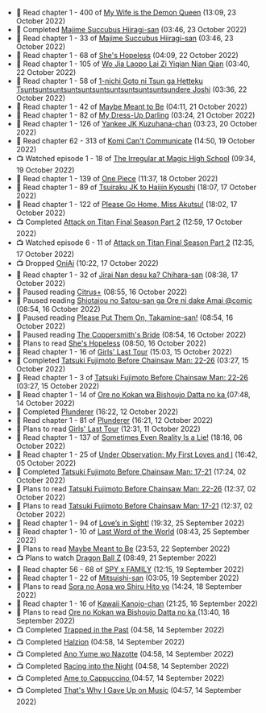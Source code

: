 <!-- ANILIST_ACTIVITY:start -->

-   📖 Read chapter 1 - 400 of [My Wife is the Demon Queen](https://anilist.co/manga/107966) (13:09, 23 October 2022)
-   📖 Completed [Majime Succubus Hiiragi-san](https://anilist.co/manga/136346) (03:46, 23 October 2022)
-   📖 Read chapter 1 - 33 of [Majime Succubus Hiiragi-san](https://anilist.co/manga/136346) (03:46, 23 October 2022)
-   📖 Read chapter 1 - 68 of [She's Hopeless](https://anilist.co/manga/126944) (04:09, 22 October 2022)
-   📖 Read chapter 1 - 105 of [Wo Jia Laopo Lai Zi Yiqian Nian Qian](https://anilist.co/manga/146267) (03:40, 22 October 2022)
-   📖 Read chapter 1 - 58 of [1-nichi Goto ni Tsun ga Hetteku Tsuntsuntsuntsuntsuntsuntsuntsuntsuntsuntsundere Joshi](https://anilist.co/manga/152855) (03:36, 22 October 2022)
-   📖 Read chapter 1 - 42 of [Maybe Meant to Be](https://anilist.co/manga/146139) (04:11, 21 October 2022)
-   📖 Read chapter 1 - 82 of [My Dress-Up Darling](https://anilist.co/manga/101583) (03:24, 21 October 2022)
-   📖 Read chapter 1 - 126 of [Yankee JK Kuzuhana-chan](https://anilist.co/manga/116822) (03:23, 20 October 2022)
-   📖 Read chapter 62 - 313 of [Komi Can't Communicate](https://anilist.co/manga/97852) (14:50, 19 October 2022)
-   📺 Watched episode 1 - 18 of [The Irregular at Magic High School](https://anilist.co/anime/20458) (09:34, 19 October 2022)
-   📖 Read chapter 1 - 139 of [One Piece](https://anilist.co/manga/30013) (11:37, 18 October 2022)
-   📖 Read chapter 1 - 89 of [Tsuiraku JK to Haijin Kyoushi](https://anilist.co/manga/99737) (18:07, 17 October 2022)
-   📖 Read chapter 1 - 122 of [Please Go Home, Miss Akutsu!](https://anilist.co/manga/113501) (18:02, 17 October 2022)
-   📺 Completed [Attack on Titan Final Season Part 2](https://anilist.co/anime/131681) (12:59, 17 October 2022)
-   📺 Watched episode 6 - 11 of [Attack on Titan Final Season Part 2](https://anilist.co/anime/131681) (12:35, 17 October 2022)
-   📺 Dropped [OniAi](https://anilist.co/anime/14199) (10:22, 17 October 2022)
-   📖 Read chapter 1 - 32 of [Jirai Nan desu ka? Chihara-san](https://anilist.co/manga/137714) (08:38, 17 October 2022)
-   📖 Paused reading [Citrus+](https://anilist.co/manga/103884) (08:55, 16 October 2022)
-   📖 Paused reading [Shiotaiou no Satou-san ga Ore ni dake Amai @comic](https://anilist.co/manga/123130) (08:54, 16 October 2022)
-   📖 Paused reading [Please Put Them On, Takamine-san!](https://anilist.co/manga/107559) (08:54, 16 October 2022)
-   📖 Paused reading [The Coppersmith's Bride](https://anilist.co/manga/117675) (08:54, 16 October 2022)
-   📖 Plans to read [She's Hopeless](https://anilist.co/manga/126944) (08:50, 16 October 2022)
-   📖 Read chapter 1 - 16 of [Girls' Last Tour](https://anilist.co/manga/85412) (15:03, 15 October 2022)
-   📖 Completed [Tatsuki Fujimoto Before Chainsaw Man: 22-26](https://anilist.co/manga/141157) (03:27, 15 October 2022)
-   📖 Read chapter 1 - 3 of [Tatsuki Fujimoto Before Chainsaw Man: 22-26](https://anilist.co/manga/141157) (03:27, 15 October 2022)
-   📖 Read chapter 1 - 14 of [Ore no Kokan wa Bishoujo Datta no ka ](https://anilist.co/manga/147902) (07:48, 14 October 2022)
-   📖 Completed [Plunderer](https://anilist.co/manga/85939) (16:22, 12 October 2022)
-   📖 Read chapter 1 - 81 of [Plunderer](https://anilist.co/manga/85939) (16:21, 12 October 2022)
-   📖 Plans to read [Girls' Last Tour](https://anilist.co/manga/85412) (12:31, 11 October 2022)
-   📖 Read chapter 1 - 137 of [Sometimes Even Reality Is a Lie!](https://anilist.co/manga/113076) (18:16, 06 October 2022)
-   📖 Read chapter 1 - 25 of [Under Observation: My First Loves and I](https://anilist.co/manga/103864) (16:42, 05 October 2022)
-   📖 Completed [Tatsuki Fujimoto Before Chainsaw Man: 17-21](https://anilist.co/manga/139855) (17:24, 02 October 2022)
-   📖 Plans to read [Tatsuki Fujimoto Before Chainsaw Man: 22-26](https://anilist.co/manga/141157) (12:37, 02 October 2022)
-   📖 Plans to read [Tatsuki Fujimoto Before Chainsaw Man: 17-21](https://anilist.co/manga/139855) (12:37, 02 October 2022)
-   📖 Read chapter 1 - 94 of [Love’s in Sight!](https://anilist.co/manga/107445) (19:32, 25 September 2022)
-   📖 Read chapter 1 - 10 of [Last Word of the World](https://anilist.co/manga/120692) (08:43, 25 September 2022)
-   📖 Plans to read [Maybe Meant to Be](https://anilist.co/manga/146139) (23:53, 22 September 2022)
-   📺 Plans to watch [Dragon Ball Z](https://anilist.co/anime/813) (08:49, 21 September 2022)
-   📖 Read chapter 56 - 68 of [SPY x FAMILY](https://anilist.co/manga/108556) (12:15, 19 September 2022)
-   📖 Read chapter 1 - 22 of [Mitsuishi-san](https://anilist.co/manga/126488) (03:05, 19 September 2022)
-   📖 Plans to read [Sora no Aosa wo Shiru Hito yo](https://anilist.co/manga/112910) (14:24, 18 September 2022)
-   📖 Read chapter 1 - 16 of [Kawaii Kanojo-chan](https://anilist.co/manga/144155) (21:25, 16 September 2022)
-   📖 Plans to read [Ore no Kokan wa Bishoujo Datta no ka ](https://anilist.co/manga/147902) (13:40, 16 September 2022)
-   📺 Completed [Trapped in the Past](https://anilist.co/anime/123436) (04:58, 14 September 2022)
-   📺 Completed [Halzion](https://anilist.co/anime/130156) (04:58, 14 September 2022)
-   📺 Completed [Ano Yume wo Nazotte](https://anilist.co/anime/130246) (04:58, 14 September 2022)
-   📺 Completed [Racing into the Night](https://anilist.co/anime/126914) (04:58, 14 September 2022)
-   📺 Completed [Ame to Cappuccino ](https://anilist.co/anime/116329) (04:57, 14 September 2022)
-   📺 Completed [That's Why I Gave Up on Music](https://anilist.co/anime/116327) (04:57, 14 September 2022)

<!-- ANILIST_ACTIVITY:end -->
